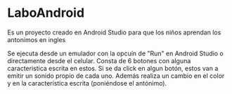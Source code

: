 # LaboAndroid

Es un proyecto creado en Android Studio para que los niños aprendan los antonimos en ingles

Se ejecuta desde un emulador con la opcuín de "Run" en Android Studio  o directamente desde el celular. Consta de 6 botones con alguna caracteristica escrita en estos.
Si se da click en algun botón, estos van a emitir un sonido propio de cada uno. Además realiza un cambio en el color
y en la característica escrita (poniéndose el antónimo).

